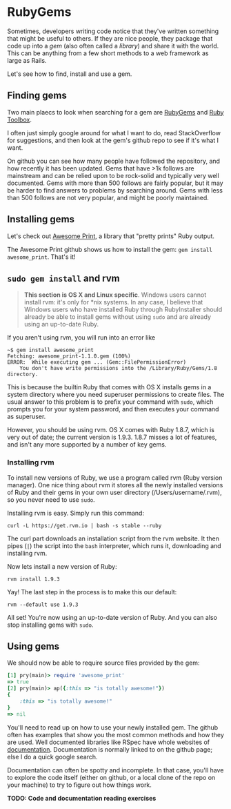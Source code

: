 # RubyGems

Sometimes, developers writing code notice that they've written
something that might be useful to others. If they are nice people,
they package that code up into a *gem* (also often called a *library*)
and share it with the world. This can be anything from a few short
methods to a web framework as large as Rails.

Let's see how to find, install and use a gem.

## Finding gems
Two main plaecs to look when searching for a gem are
[RubyGems][ruby-gems] and [Ruby Toolbox][ruby-toolbox].

[ruby-gems]: http://rubygems.org/
[ruby-toolbox]: https://www.ruby-toolbox.com/

I often just simply google around for what I want to do, read
StackOverflow for suggestions, and then look at the gem's github repo
to see if it's what I want.

On github you can see how many people have followed the repository,
and how recently it has been updated. Gems that have >1k follows are
mainstream and can be relied upon to be rock-solid and typically very
well documented. Gems with more than 500 follows are fairly popular,
but it may be harder to find answers to problems by searching
around. Gems with less than 500 follows are not very popular, and
might be poorly maintained.

## Installing gems

Let's check out [Awesome Print][awesome-print], a library that "pretty
prints" Ruby output.

[awesome-print]: https://github.com/michaeldv/awesome_print

The Awesome Print github shows us how to install the gem: `gem install
awesome_print`. That's it!

## `sudo gem install` and rvm

> **This section is OS X and Linux specific**. Windows users cannot
> install rvm: it's only for *nix systems. In any case, I believe that
> Windows users who have installed Ruby through RubyInstaller should
> already be able to install gems without using `sudo` and are already
> using an up-to-date Ruby.

If you aren't using rvm, you will run into an error like

```
~$ gem install awesome_print
Fetching: awesome_print-1.1.0.gem (100%)
ERROR:  While executing gem ... (Gem::FilePermissionError)
    You don't have write permissions into the /Library/Ruby/Gems/1.8 directory.
```

This is because the builtin Ruby that comes with OS X installs gems in
a system directory where you need superuser permissions to create
files. The usual answer to this problem is to prefix your command with
`sudo`, which prompts you for your system password, and then executes
your command as superuser.

However, you should be using rvm. OS X comes with Ruby 1.8.7, which is
very out of date; the current version is 1.9.3. 1.8.7 misses a lot of
features, and isn't any more supported by a number of key gems.

### Installing rvm

To install new versions of Ruby, we use a program called rvm (Ruby
version manager). One nice thing about rvm it stores all the newly
installed versions of Ruby and their gems in your own user directory
(/Users/username/.rvm), so you never need to use `sudo`.

Installing rvm is easy. Simply run this command:

    curl -L https://get.rvm.io | bash -s stable --ruby

The curl part downloads an installation script from the rvm
website. It then pipes (`|`) the script into the `bash` interpreter,
which runs it, downloading and installing rvm.

Now lets install a new version of Ruby:

    rvm install 1.9.3

Yay! The last step in the process is to make this our default:

    rvm --default use 1.9.3

All set! You're now using an up-to-date version of Ruby. And you can
also stop installing gems with `sudo`.

## Using gems

We should now be able to require source files provided by the gem:

```ruby
[1] pry(main)> require 'awesome_print'
=> true
[2] pry(main)> ap({:this => "is totally awesome!"})
{
    :this => "is totally awesome!"
}
=> nil
```

You'll need to read up on how to use your newly installed gem. The
github often has examples that show you the most common methods and
how they are used. Well documented libraries like RSpec have whole
websites of [documentation][rspec-docs]. Documentation is normally
linked to on the github page; else I do a quick google search.

Documentation can often be spotty and incomplete. In that case, you'll
have to explore the code itself (either on github, or a local clone of
the repo on your machine) to try to figure out how things work.

[rspec-docs]: https://www.relishapp.com/rspec

**TODO: Code and documentation reading exercises**
